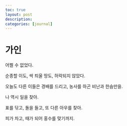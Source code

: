 ```yaml
---
toc: true
layout: post
description:
categories: [journal]
---
```

# 가인

어쩔 수 없었다.

순종할 이도,
싹 틔울 땅도,
허락되지 않았다.

오늘도
다른 이들은
경배를 드리고, 농사를 하곤
비난과 한숨만을.

나 역시 일을 찾아.

표를 닦고,
돌을 들고,
또 다른 아우를 찾아.

피가 차고,
때가 되어
홍수를 맞기까지.
